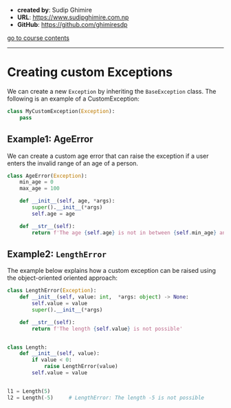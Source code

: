 - **created by**: Sudip Ghimire
- **URL**: https://www.sudipghimire.com.np
- **GitHub**: https://github.com/ghimiresdp

[go to course contents](https://github.com/ghimiresdp/python-notes/)
<hr>

# Creating custom Exceptions

We can create a new `Exception` by inheriting the `BaseException` class. The
following is an example of a CustomException:

```py
class MyCustomException(Exception):
    pass
```


## Example1: AgeError

We can create a custom age error that can raise the exception if a user enters
the invalid range of an age of a person.

```py
class AgeError(Exception):
    min_age = 0
    max_age = 100

    def __init__(self, age, *args):
        super().__init__(*args)
        self.age = age

    def __str__(self):
        return f'The age {self.age} is not in between {self.min_age} and {self.max_age}'
```

## Example2: `LengthError`

The example below explains how a custom exception can be raised using the
object-oriented oriented approach:

```py
class LengthError(Exception):
    def __init__(self, value: int,  *args: object) -> None:
        self.value = value
        super().__init__(*args)

    def __str__(self):
        return f'The length {self.value} is not possible'


class Length:
    def __init__(self, value):
        if value < 0:
            raise LengthError(value)
        self.value = value


l1 = Length(5)
l2 = Length(-5)     # LengthError: The length -5 is not possible
```
